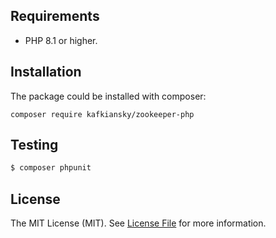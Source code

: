 ## Requirements

- PHP 8.1 or higher.

## Installation

The package could be installed with composer:

```shell
composer require kafkiansky/zookeeper-php
```


## Testing

``` bash
$ composer phpunit
```  

## License

The MIT License (MIT). See [License File](LICENSE.md) for more information.